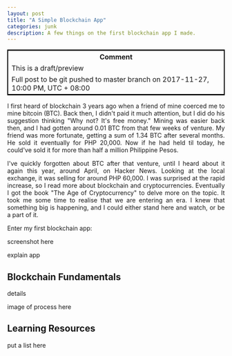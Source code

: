 ```yaml
---
layout: post
title: "A Simple Blockchain App"
categories: junk
description: A few things on the first blockchain app I made.
---
```

<table style="border:2px solid black;" width="75%" align="center">	
<tr>
  <th>Comment</th>
</tr>
<tr>
  <td>This is a draft/preview</td>
</tr>
<tr>
  <td>Full post to be git pushed to master branch on 2017-11-27, 10:00 PM, UTC + 08:00</td>
</tr>
</table>

<p align="justify">I first heard of blockchain 3 years ago when a friend of mine coerced me to mine bitcoin (BTC). Back then, I didn't paid it much attention, but I did do his suggestion thinking "Why not? It's free money." Mining was easier back then, and I had gotten around 0.01 BTC from that few weeks of venture. My friend was more fortunate, getting a sum of 1.34 BTC after several months. He sold it eventually for PHP 20,000. Now if he had held til today, he could've sold it for more than half a million Philippine Pesos.</p>

<p align="justify">I've quickly forgotten about BTC after that venture, until I heard about it again this year, around April, on Hacker News. Looking at the local exchange, it was selling for around PHP 60,000. I was surprised at the rapid increase, so I read more about blockchain and cryptocurrencies. Eventually I got the book "The Age of Cryptocurrency" to delve more on the topic. It took me some time to realise that we are entering an era. I knew that something big is happening, and I could either stand here and watch, or be a part of it.</p>

<p align="justify">Enter my first blockchain app:</p>
<!-- more -->  
<p align="justify">screenshot here</p>
<p align="justify">explain app</p>
<h2>Blockchain Fundamentals</h2>
<p align="justify">details</p>
<p align="justify">image of process here</p>
<h2>Learning Resources</h2>
<p align="justify">put a list here</p>
